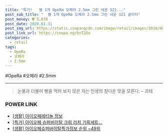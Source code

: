 ```yaml
--- 
title: "특가!   별 1개 OpeRa 오페라 2.5mm 그린 네온 S21..." 
post_sub_title: "  별 1개 OpeRa 오페라 2.5mm 그린 네온 S21 글리터" 
post_money: ₩ 5,070 
post_date: 2020.01.31 
post_img_url: https://static.coupangcdn.com/image/retail/images/2016/06/21/14/8/ebbd52bd-0246-4481-a3da-796ac433a93a.jpg 
post_link_url: https://coupa.ng/bnT2Ou 
categories: 
  - retail 
tags: 
  - OpeRa 
  - 오페라 
  - 2.5mm 
--- 
```

  #OpeRa #오페라 #2.5mm 
<hr> 

> 눈물과 더불어 빵을 먹어 보지 않은 자는 인생의 참다운 맛을 모른다. – 괴테 


### POWER LINK

* <a href="https://blog.naver.com/sakai111/221768191448" target="_blank"> [생활] 아이오페레티놀 정보 </a>
* <a href="https://blog.naver.com/an0733/221793293237" target="_blank">[특가] 아이오페 슈퍼바이탈 크림 리치 기획세트...</a>
* <a href="https://blog.naver.com/sakai111/221773942553" target="_blank"> [생활] 아이오페슈퍼바이탈특가정보 순위 ~49위</a>
